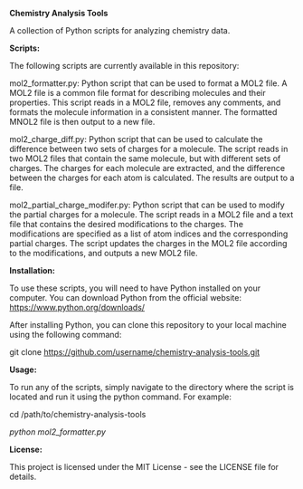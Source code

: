 **Chemistry Analysis Tools**

A collection of Python scripts for analyzing chemistry data.

**Scripts:**

The following scripts are currently available in this repository:

mol2_formatter.py: Python script that can be used to format a MOL2 file. A MOL2 file is a common file format for describing molecules and their properties. This script reads in a MOL2 file, removes any comments, and formats the molecule information in a consistent manner. The formatted MNOL2 file is then output to a new file.

mol2_charge_diff.py: Python script that can be used to calculate the difference between two sets of charges for a molecule. The script reads in two MOL2 files that contain the same molecule, but with different sets of charges. The charges for each molecule are extracted, and the difference between the charges for each atom is calculated. The results are output to a file.

mol2_partial_charge_modifer.py: Python script that can be used to modify the partial charges for a molecule. The script reads in a MOL2 file and a text file that contains the desired modifications to the charges. The modifications are specified as a list of atom indices and the corresponding partial charges. The script updates the charges in the MOL2 file according to the modifications, and outputs a new MOL2 file.


**Installation:**

To use these scripts, you will need to have Python installed on your computer. You can download Python from the official website: https://www.python.org/downloads/

After installing Python, you can clone this repository to your local machine using the following command:

git clone https://github.com/username/chemistry-analysis-tools.git

**Usage:**

To run any of the scripts, simply navigate to the directory where the script is located and run it using the python command. For example:

cd /path/to/chemistry-analysis-tools

_python mol2_formatter.py_


**License:**

This project is licensed under the MIT License - see the LICENSE file for details.
